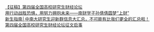   
[【征稿】第四届全国高校研究生财经论坛](http://www.dianyue.me/archives/139/3l9kxrsrjkoxb4x0/)  
[用行动战胜恐惧，用努力拥抱未来——南财学子孙倩倩圆梦“上财”](http://www.dianyue.me/archives/892/n4pl94pvj1unm6cb/)  
[新生指南│中南大研究生迎新群信息大汇总，不可能有比我们更全的汇总啦！](http://www.dianyue.me/archives/726/re2v2ulivx18d4wa/)  
[第四届全国高校研究生财经论坛征文启事](http://www.dianyue.me/archives/455/jx4ed7iy0cu605sf/)